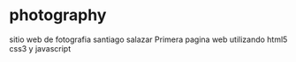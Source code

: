 # photography
sitio web de fotografia santiago salazar
Primera pagina web utilizando html5 css3 y javascript
